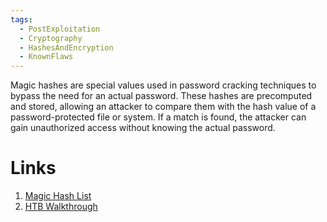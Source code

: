 ```yaml
---
tags:
  - PostExploitation
  - Cryptography
  - HashesAndEncryption
  - KnownFlaws
---
```

Magic hashes are special values used in password cracking techniques to bypass the need for an actual password. These hashes are precomputed and stored, allowing an attacker to compare them with the hash value of a password-protected file or system. If a match is found, the attacker can gain unauthorized access without knowing the actual password.

# Links

1. [Magic Hash List](https://github.com/spaze/hashes?tab=readme-ov-file)
2. [HTB Walkthrough](https://infosecwriteups.com/htb-falafel-writeup-oswe-prep-3b8b56b64076)